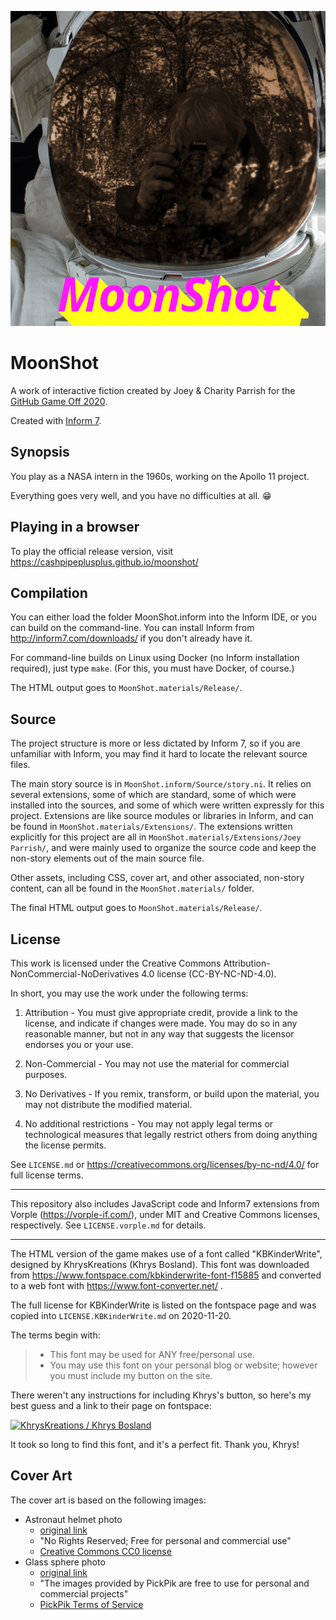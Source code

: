 [![MoonShot cover art: an image of a camera reflected in an astronaut's helmet](MoonShot.materials/Cover.png)](https://cashpipeplusplus.github.io/moonshot/)

# MoonShot

A work of interactive fiction created by Joey & Charity Parrish for the [GitHub
Game Off 2020](https://itch.io/jam/game-off-2020).

Created with [Inform 7](http://inform7.com/).


## Synopsis

You play as a NASA intern in the 1960s, working on the Apollo 11 project.

Everything goes very well, and you have no difficulties at all.  :grin:


## Playing in a browser

To play the official release version, visit
https://cashpipeplusplus.github.io/moonshot/


## Compilation

You can either load the folder MoonShot.inform into the Inform IDE, or you can
build on the command-line.  You can install Inform from
http://inform7.com/downloads/ if you don't already have it.

For command-line builds on Linux using Docker (no Inform installation
required), just type `make`.  (For this, you must have Docker, of course.)

The HTML output goes to `MoonShot.materials/Release/`.


## Source

The project structure is more or less dictated by Inform 7, so if you are
unfamiliar with Inform, you may find it hard to locate the relevant source
files.

The main story source is in `MoonShot.inform/Source/story.ni`.  It relies on
several extensions, some of which are standard, some of which were installed
into the sources, and some of which were written expressly for this project.
Extensions are like source modules or libraries in Inform, and can be found in
`MoonShot.materials/Extensions/`.  The extensions written explicitly for this
project are all in `MoonShot.materials/Extensions/Joey Parrish/`, and were
mainly used to organize the source code and keep the non-story elements out of
the main source file.

Other assets, including CSS, cover art, and other associated, non-story
content, can all be found in the `MoonShot.materials/` folder.

The final HTML output goes to `MoonShot.materials/Release/`.


## License

This work is licensed under the Creative Commons
Attribution-NonCommercial-NoDerivatives 4.0 license (CC-BY-NC-ND-4.0).

In short, you may use the work under the following terms:

1. Attribution - You must give appropriate credit, provide a link to the
license, and indicate if changes were made. You may do so in any reasonable
manner, but not in any way that suggests the licensor endorses you or your use.

2. Non-Commercial - You may not use the material for commercial purposes.

3. No Derivatives - If you remix, transform, or build upon the material, you
may not distribute the modified material.

4. No additional restrictions - You may not apply legal terms or technological
measures that legally restrict others from doing anything the license permits.

See `LICENSE.md` or https://creativecommons.org/licenses/by-nc-nd/4.0/ for full
license terms.

-----

This repository also includes JavaScript code and Inform7 extensions from
Vorple (https://vorple-if.com/), under MIT and Creative Commons licenses,
respectively.  See `LICENSE.vorple.md` for details.

-----

The HTML version of the game makes use of a font called "KBKinderWrite",
designed by KhrysKreations (Khrys Bosland).  This font was downloaded from
https://www.fontspace.com/kbkinderwrite-font-f15885 and converted to a web font
with https://www.font-converter.net/ .

The full license for KBKinderWrite is listed on the fontspace page and was
copied into `LICENSE.KBKinderWrite.md` on 2020-11-20.

The terms begin with:

> * This font may be used for ANY free/personal use.
> * You may use this font on your personal blog or website; however you must
>   include my button on the site.

There weren't any instructions for including Khrys's button, so here's my best
guess and a link to their page on fontspace:

[![KhrysKreations / Khrys Bosland](https://img.fontspace.co/gallery/160x160/1/6ed0b50b0b0f4c4b89011ee4a20a54ec.png)](https://www.fontspace.com/khryskreations)

It took so long to find this font, and it's a perfect fit.  Thank you, Khrys!


## Cover Art

The cover art is based on the following images:
 - Astronaut helmet photo
   - [original link](https://pxhere.com/en/photo/116453)
   - "No Rights Reserved; Free for personal and commercial use"
   - [Creative Commons CC0 license](https://creativecommons.org/share-your-work/public-domain/cc0/)
 - Glass sphere photo
   - [original link](https://www.pickpik.com/photographer-hobby-profession-glass-ball-leisure-leisure-activity-142240)
   - "The images provided by PickPik are free to use for personal and
     commercial projects"
   - [PickPik Terms of Service](https://www.pickpik.com/terms-of-service)
